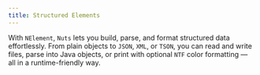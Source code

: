 ```yaml
---
title: Structured Elements
---
```


With `NElement`, `Nuts` lets you build, parse,
and format structured data effortlessly. From plain objects to
`JSON`, `XML`, or
`TSON`, you can read and write files, parse into Java
objects, or print with optional `NTF` color formatting —
all in a runtime-friendly way.


